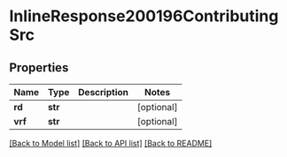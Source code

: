 # InlineResponse200196ContributingSrc

## Properties
Name | Type | Description | Notes
------------ | ------------- | ------------- | -------------
**rd** | **str** |  | [optional] 
**vrf** | **str** |  | [optional] 

[[Back to Model list]](../README.md#documentation-for-models) [[Back to API list]](../README.md#documentation-for-api-endpoints) [[Back to README]](../README.md)

